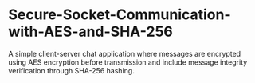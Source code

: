 # Secure-Socket-Communication-with-AES-and-SHA-256
A simple client-server chat application where messages are encrypted using AES encryption before transmission and include message integrity verification through SHA-256 hashing.
